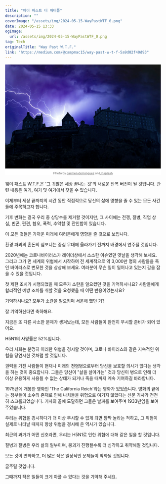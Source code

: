 ```yaml
---
title: "웨이 파스트 더 워터폴"
description: ""
coverImage: "/assets/img/2024-05-15-WayPastWTF_0.png"
date: 2024-05-15 13:33
ogImage:
  url: /assets/img/2024-05-15-WayPastWTF_0.png
tag: Tech
originalTitle: "Way Past W.T.F."
link: "https://medium.com/@campmac15/way-past-w-t-f-5a9d02f40d93"
---
```


![Image](/assets/img/2024-05-15-WayPastWTF_0.png)

웨이 패스트 W.T.F.은 '그 귀찮은 세상 끝나는 것'의 새로운 반복 버전이 될 것입니다. 관련 내용은 여기, 여기 및 여기에서 찾을 수 있습니다.

이제부터 세상 끝까지의 시간 동안 직접적으로 당신의 삶에 영향을 줄 수 있는 모든 사건들에 주목하고자 합니다.

기후 변화는 결국 우리 중 상당수를 제거할 것이지만, 그 사이에는 전쟁, 질병, 직업 상실, 빈곤, 편견, 혐오, 폭력, 추악함 및 잔인함이 있습니다.

이 모든 것들은 가까운 미래에 여러분에게 영향을 줄 것으로 보입니다.

환경 파괴의 혼돈의 심포니는 중심 무대에 올라가기 전까지 배경에서 연주될 것입니다.

2020년에는 코로나바이러스가 레이더상에서 소소한 이슈였던 옛날을 생각해 보세요. 그리고 그가 먼 세계의 위협에서 시작하여 전 세계적으로 약 3,000만 명의 사람들을 죽인 바이러스로 변모한 것을 상상해 보세요. 여러분이 무슨 일이 일어나고 있는지 감을 잡을 수 있을 것입니다.

첫 제한 조치가 시행되었을 때 모두가 소란을 일으켰던 것을 기억하시나요? 사람들에게 합리적인 예방 조치를 취할 것을 요청했을 때 어떤 반응이었는지요?

기억하시나요? 모두가 소란을 일으키며 서운해 했던 거?

잘 기억하신다면 축하해요.

지금은 또 다른 사소한 문제가 생겨났는데, 모든 사람들이 완전히 무시할 준비가 되어 있어요.

H5N1의 사망률은 52%입니다.

우리 사회는 분명히 이러한 위협을 경시할 것이며, 코로나 바이러스와 같은 지속적인 위험을 당연시한 것처럼 할 것입니다.

권력을 가진 사람들이 현재나 미래의 전염병으로부터 당신을 보호할 의사가 없다는 생각을 하는 것이 중요합니다. 그들은 당신이 "삶을 살아가는" 것과 당신이 병으로 인해 더 이상 유용하게 사용될 수 없는 상태가 되거나 죽을 때까지 계속 기여하길 바라합니다.

1975년에 개봉한 영화인 'The California Reich'라는 영화가 있었습니다. 영화의 끝에는 정부들이 소수의 존재로 인해 나치들을 위협으로 여기지 않았다는 신문 기사가 천천히 스크롤되었습니다. 기사의 끝에 도달하면 그들은 날짜를 보여주며 1933년임을 보여주었습니다.

우리는 위협을 경시하다가 더 이상 무시할 수 없게 되면 깜짝 놀라는 척하고, 그 위험이 실제로 나타날 때까지 항상 위협을 경시해 온 역사가 있습니다.

최근의 과거가 어떤 신호라면, 우리는 H5N1로 인한 위협에 대해 같은 일을 할 것입니다.

질병과 질병은 우리 삶의 일부이며, 붕괴가 진행될수록 더 심각하고 취약해질 것입니다.

모든 것이 변화하고, 더 많은 작은 일상적인 문제들이 악화될 것입니다.

굶주릴 것입니다.

그때까지 작은 일들이 크게 아플 수 있다는 것을 기억해 주세요.

